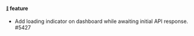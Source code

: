 #### <sub><sup><a name="v5511-note-1" href="#5511-note-1">:link:</a></sup></sub> feature

* Add loading indicator on dashboard while awaiting initial API response. #5427

